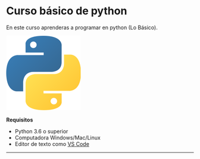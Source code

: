 # Curso básico de python

En este curso aprenderas a programar en python (Lo Básico).

![](imagenes\pythonlogo2.png)

**Requisitos**
- Python 3.6 o superior
- Computadora Windows/Mac/Linux 
- Editor de texto como [VS Code](https://code.visualstudio.com/)


---------------------------
